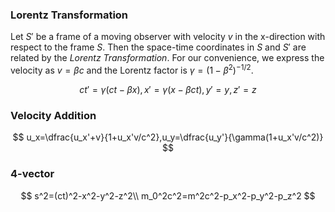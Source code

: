 ### Lorentz Transformation

Let $S'$ be a frame of a moving observer with velocity $v$ in the x-direction with respect to the frame $S$. Then the space-time coordinates in $S$ and $S'$ are related by the *Lorentz Transformation*. For our convenience, we express the velocity as $v=\beta c$ and the Lorentz factor is $\gamma = (1-\beta^2)^{-1/2}$. 


$$
ct'=\gamma(ct-\beta x),x'=\gamma(x-\beta ct),y'=y,z'=z
$$


### Velocity Addition


$$
u_x=\dfrac{u_x'+v}{1+u_x'v/c^2},u_y=\dfrac{u_y'}{\gamma(1+u_x'v/c^2)}
$$


### 4-vector


$$
s^2=(ct)^2-x^2-y^2-z^2\\
m_0^2c^2=m^2c^2-p_x^2-p_y^2-p_z^2
$$


